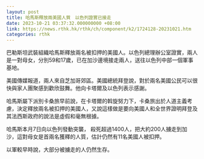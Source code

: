 ```yaml
---
layout: post
title: 哈馬斯釋放兩美國人質　以色列證實已接走
date: 2023-10-21 03:37:32.000000000 +08:00
link: https://news.rthk.hk/rthk/ch/component/k2/1724128-20231021.htm
categories: rthk
---
```


巴勒斯坦武裝組織哈馬斯釋放兩名被扣押的美國人。以色列總理辦公室證實，兩人是一對母女，分別59和17歲，已在加沙邊境接走兩人，送往以色列中部一個軍事基地。

美國傳媒報道，兩人來自芝加哥郊區。美國總統拜登說，對於兩名美國公民可以很快與家人團聚感到歡欣鼓舞。他向卡塔爾及以色列表示感謝。

哈馬斯屬下派別卡桑旅早前說，在卡塔爾的斡旋努力下，卡桑旅出於人道主義考慮，決定釋放兩名被扣押的美國人，又說這樣做是要向美國人和全世界證明拜登及其法西斯政府的說法是虛假和毫無根據。

哈馬斯本月7日向以色列發動突襲， 殺死超過1400人，把大約200人擄走到加沙，這對母女是首兩名獲釋的人質，估計仍然有11名美國人被扣押。

以軍較早時說，大部分被擄走的人仍然生存。
